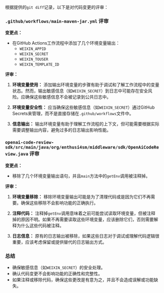 根据提供的`git diff`记录，以下是对代码变更的评审：

### `.github/workflows/main-maven-jar.yml` 评审

**变更点：**
- 在GitHub Actions工作流程中添加了几个环境变量输出：
  - `WEIXIN_APPID`
  - `WEIXIN_SECRET`
  - `WEIXIN_TOUSER`
  - `WEIXIN_TEMPLATE_ID`

**评审：**
1. **环境变量使用：** 添加输出环境变量的步骤有助于调试和了解工作流程中的变量状态。然而，输出敏感信息（如`WEIXIN_SECRET`）到日志中可能存在安全风险。应确保这些敏感信息不会被记录到公共日志中。

2. **环境变量安全性：** 应当确保这些敏感信息（如`WEIXIN_SECRET`）通过GitHub Secrets来管理，而不是直接存储在`.github/workflows`文件中。

3. **信息输出：** 输出环境变量有助于理解工作流程的上下文，但可能需要根据实际需要调整输出内容，避免过多的日志输出影响性能。

### `openai-code-review-sdk/src/main/java/org/enthusi4sm/middleware/sdk/OpenAiCodeReview.java` 评审

**变更点：**
- 移除了几个环境变量输出语句，并且`main`方法中的`getEnv`调用被注释掉。

**评审：**
1. **环境变量移除：** 移除环境变量输出可能是为了清理代码或是因为它们不再需要。确保这些移除不会影响功能的正确执行。

2. **注释代码：** 注释掉`getEnv`调用意味着之前可能尝试读取环境变量，但被注释掉的原因不明。如果不再需要读取这些环境变量，应该删除它们，否则需要解释为什么这些代码被注释。

3. **日志信息：** 原有的日志输出被移除，如果这些日志对于调试或理解代码逻辑很重要，应该考虑保留或提供替代的日志输出方式。

### 总结

- 确保敏感信息（如`WEIXIN_SECRET`）的安全处理。
- 确认代码变更不会影响功能的正确性和完整性。
- 如果注释或移除代码，确保这些更改是有意为之，并且不会造成误解或功能缺失。
